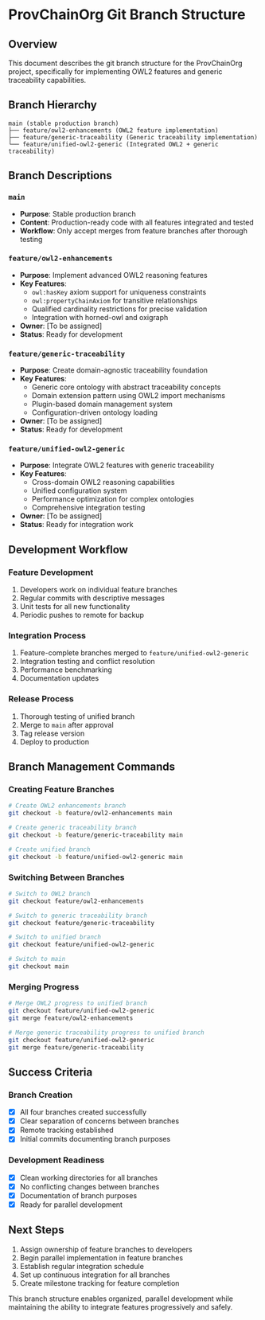 # ProvChainOrg Git Branch Structure

## Overview
This document describes the git branch structure for the ProvChainOrg project, specifically for implementing OWL2 features and generic traceability capabilities.

## Branch Hierarchy

```
main (stable production branch)
├── feature/owl2-enhancements (OWL2 feature implementation)
├── feature/generic-traceability (Generic traceability implementation)
└── feature/unified-owl2-generic (Integrated OWL2 + generic traceability)
```

## Branch Descriptions

### `main`
- **Purpose**: Stable production branch
- **Content**: Production-ready code with all features integrated and tested
- **Workflow**: Only accept merges from feature branches after thorough testing

### `feature/owl2-enhancements`
- **Purpose**: Implement advanced OWL2 reasoning features
- **Key Features**:
  - `owl:hasKey` axiom support for uniqueness constraints
  - `owl:propertyChainAxiom` for transitive relationships
  - Qualified cardinality restrictions for precise validation
  - Integration with horned-owl and oxigraph
- **Owner**: [To be assigned]
- **Status**: Ready for development

### `feature/generic-traceability`
- **Purpose**: Create domain-agnostic traceability foundation
- **Key Features**:
  - Generic core ontology with abstract traceability concepts
  - Domain extension pattern using OWL2 import mechanisms
  - Plugin-based domain management system
  - Configuration-driven ontology loading
- **Owner**: [To be assigned]
- **Status**: Ready for development

### `feature/unified-owl2-generic`
- **Purpose**: Integrate OWL2 features with generic traceability
- **Key Features**:
  - Cross-domain OWL2 reasoning capabilities
  - Unified configuration system
  - Performance optimization for complex ontologies
  - Comprehensive integration testing
- **Owner**: [To be assigned]
- **Status**: Ready for integration work

## Development Workflow

### Feature Development
1. Developers work on individual feature branches
2. Regular commits with descriptive messages
3. Unit tests for all new functionality
4. Periodic pushes to remote for backup

### Integration Process
1. Feature-complete branches merged to `feature/unified-owl2-generic`
2. Integration testing and conflict resolution
3. Performance benchmarking
4. Documentation updates

### Release Process
1. Thorough testing of unified branch
2. Merge to `main` after approval
3. Tag release version
4. Deploy to production

## Branch Management Commands

### Creating Feature Branches
```bash
# Create OWL2 enhancements branch
git checkout -b feature/owl2-enhancements main

# Create generic traceability branch
git checkout -b feature/generic-traceability main

# Create unified branch
git checkout -b feature/unified-owl2-generic main
```

### Switching Between Branches
```bash
# Switch to OWL2 branch
git checkout feature/owl2-enhancements

# Switch to generic traceability branch
git checkout feature/generic-traceability

# Switch to unified branch
git checkout feature/unified-owl2-generic

# Switch to main
git checkout main
```

### Merging Progress
```bash
# Merge OWL2 progress to unified branch
git checkout feature/unified-owl2-generic
git merge feature/owl2-enhancements

# Merge generic traceability progress to unified branch
git checkout feature/unified-owl2-generic
git merge feature/generic-traceability
```

## Success Criteria

### Branch Creation
- [x] All four branches created successfully
- [x] Clear separation of concerns between branches
- [x] Remote tracking established
- [x] Initial commits documenting branch purposes

### Development Readiness
- [x] Clean working directories for all branches
- [x] No conflicting changes between branches
- [x] Documentation of branch purposes
- [x] Ready for parallel development

## Next Steps

1. Assign ownership of feature branches to developers
2. Begin parallel implementation in feature branches
3. Establish regular integration schedule
4. Set up continuous integration for all branches
5. Create milestone tracking for feature completion

This branch structure enables organized, parallel development while maintaining the ability to integrate features progressively and safely.